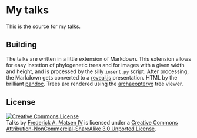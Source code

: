 # My talks

This is the source for my talks.


## Building

The talks are written in a little extension of Markdown.
This extension allows for easy instetion of phylogenetic trees and for images with a given width and height, and is processed by the silly `insert.py` script.
After processing, the Markdown gets converted to a [reveal.js](http://github.com/hakimel/reveal.js) presentation.
HTML by the brilliant [pandoc](http://johnmacfarlane.net/pandoc/).
Trees are rendered using the [archaeopteryx](http://www.phylosoft.org/archaeopteryx/) tree viewer.


## License

<a rel="license" href="http://creativecommons.org/licenses/by-nc-sa/3.0/"><img alt="Creative Commons License" style="border-width:0" src="http://i.creativecommons.org/l/by-nc-sa/3.0/88x31.png" /></a><br /><span xmlns:dct="http://purl.org/dc/terms/" property="dct:title">Talks</span> by <a xmlns:cc="http://creativecommons.org/ns#" href="http://matsen.fhcrc.org" property="cc:attributionName" rel="cc:attributionURL">Frederick A. Matsen IV</a> is licensed under a <a rel="license" href="http://creativecommons.org/licenses/by-nc-sa/3.0/">Creative Commons Attribution-NonCommercial-ShareAlike 3.0 Unported License</a>.
